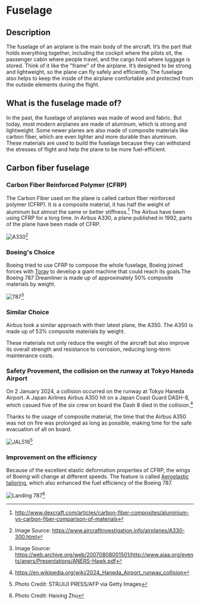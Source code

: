 # Fuselage

## Description

The fuselage of an airplane is the main body of the aircraft. It’s the part that holds everything together, including the cockpit where the pilots sit, the passenger cabin where people travel, and the cargo hold where luggage is stored. Think of it like the "frame" of the airplane. It’s designed to be strong and lightweight, so the plane can fly safely and efficiently. The fuselage also helps to keep the inside of the airplane comfortable and protected from the outside elements during the flight.

## What is the fuselage made of?

In the past, the fuselage of airplanes was made of wood and fabric. But today, most modern airplanes are made of aluminum, which is strong and lightweight. Some newer planes are also made of composite materials like carbon fiber, which are even lighter and more durable than aluminum. These materials are used to build the fuselage because they can withstand the stresses of flight and help the plane to be more fuel-efficient.

## Carbon fiber fuselage

### Carbon Fiber Reinforced Polymer (CFRP)

The Carbon Fiber used on the plane is called carbon fiber reinforced polymer (CFRP). It is a composite material, it has half the weight of aluminum but almost the same or better stiffness.[^1] The Airbus have been using CFRP for a long time. In Airbus A330, a plane published in 1992, parts of the plane have been made of CFRP.

![A330](../../assets/fuselage/330.png)[^2]

### Boeing's Choice

Boeing tried to use CFRP to compose the whole fuselage, Boeing joined forces with [Toray](https://www.toray.com/) to develop a giant machine that could reach its goals.The Boeing 787 Dreamliner is made up of approximately 50% composite materials by weight.

![787](../../assets/fuselage/787.png)[^3]

### Similar Choice

Airbus took a similar approach with their latest plane, the A350. The A350 is made up of 53% composite materials by weight.

These materials not only reduce the weight of the aircraft but also improve its overall strength and resistance to corrosion, reducing long-term maintenance costs.

### Safety Provement, the collision on the runway at Tokyo Haneda Airport

On 2 January 2024, a collision occurred on the runway at Tokyo Haneda Airport. A Japan Airlines Airbus A350 hit on a Japan Coast Guard DASH-8, which casued five of the six crew on board the Dash 8 died in the collision.[^4]

Thanks to the usage of composite material, the time that the Airbus A350 was not on fire was prolonged as long as possible, making time for the safe evacuation of all on board.

![JAL516](../../assets/fuselage/JAL516.webp)[^5]

### Improvement on the efficiency

Because of the excellent elastic deformation properties of CFRP, the wings of Boeing will change at different speeds. The feature is called [Aeroelastic tailoring](https://en.wikipedia.org/wiki/Aeroelastic_tailoring), which also enhanced the fuel efficiency of the Boeing 787.

![Landing 787](../../assets/fuselage/jl787.jpg)[^6]


[^1]: http://www.dexcraft.com/articles/carbon-fiber-composites/aluminium-vs-carbon-fiber-comparison-of-materials
[^2]: Image Source: https://www.aircraftinvestigation.info/airplanes/A330-300.html
[^3]: Image Source: https://web.archive.org/web/20070808001501/http://www.aiaa.org/events/aners/Presentations/ANERS-Hawk.pdf
[^4]: https://en.wikipedia.org/wiki/2024_Haneda_Airport_runway_collision
[^5]: Photo Credit: STR/JIJI PRESS/AFP via Getty Images
[^6]: Photo Credit: Haixing Zhu